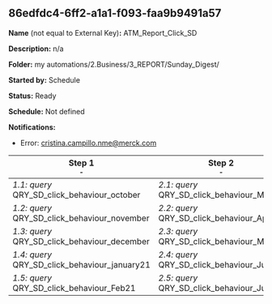 ## 86edfdc4-6ff2-a1a1-f093-faa9b9491a57

**Name** (not equal to External Key)**:** ATM_Report_Click_SD

**Description:** n/a

**Folder:** my automations/2.Business/3_REPORT/Sunday_Digest/

**Started by:** Schedule

**Status:** Ready

**Schedule:** Not defined

**Notifications:**

* Error: cristina.campillo.nme@merck.com

| Step 1<br>_<small>-</small>_ | Step 2<br>_<small>-</small>_ | Step 3<br>_<small>-</small>_ | Step 4<br>_<small>-</small>_ |
| --- | --- | --- | --- |
| _1.1: query_<br>QRY_SD_click_behaviour_october | _2.1: query_<br>QRY_SD_click_behaviour_Mar21 | _3.1: query_<br>QRY_SD_click_behaviour_Aug21 | _4.1: query_<br>QRY_SD_click_behaviour_Ene22 |
| _1.2: query_<br>QRY_SD_click_behaviour_november | _2.2: query_<br>QRY_SD_click_behaviour_Apr21 | _3.2: query_<br>QRY_SD_click_behaviour_Sep21 | - |
| _1.3: query_<br>QRY_SD_click_behaviour_december | _2.3: query_<br>QRY_SD_click_behaviour_May21 | _3.3: query_<br>QRY_SD_click_behaviour_Oct21 | - |
| _1.4: query_<br>QRY_SD_click_behaviour_january21 | _2.4: query_<br>QRY_SD_click_behaviour_Jun21 | _3.4: query_<br>QRY_SD_click_behaviour_Nov21 | - |
| _1.5: query_<br>QRY_SD_click_behaviour_Feb21 | _2.5: query_<br>QRY_SD_click_behaviour_July21 | _3.5: query_<br>QRY_SD_click_behaviour_Dec21 | - |
